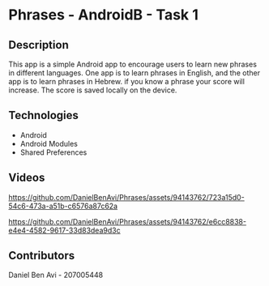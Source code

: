 # Phrases - AndroidB - Task 1

## Description
This app is a simple Android app to encourage users to learn new phrases in different languages. 
One app is to learn phrases in English, and the other app is to learn phrases in Hebrew.
if you know a phrase your score will increase.
The score is saved locally on the device.


## Technologies
- Android
- Android Modules
- Shared Preferences

## Videos


https://github.com/DanielBenAvi/Phrases/assets/94143762/723a15d0-54c6-473a-a51b-c6576a87c62a



https://github.com/DanielBenAvi/Phrases/assets/94143762/e6cc8838-e4e4-4582-9617-33d83dea9d3c



## Contributors
Daniel Ben Avi - 207005448
